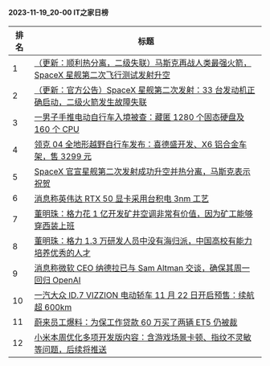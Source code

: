 #### 2023-11-19_20-00  IT之家日榜

| 排名 | 标题|
| --- | ---|
| 1 | [（更新：顺利热分离，二级失联）马斯克再战人类最强火箭，SpaceX 星舰第二次飞行测试发射升空](https://www.ithome.com/0/733/514.htm) |
| 2 | [（更新：官方公告）SpaceX 星舰第二次发射：33 台发动机正确启动，二级火箭发生故障失联](https://www.ithome.com/0/733/518.htm) |
| 3 | [一男子手推电动自行车入境被查：藏匿 1280 个固态硬盘及 160 个 CPU](https://www.ithome.com/0/733/524.htm) |
| 4 | [领克 04 全地形越野自行车发布：喜德盛开发、X6 铝合金车架，售 3299 元](https://www.ithome.com/0/733/561.htm) |
| 5 | [SpaceX 官宣星舰第二次发射成功升空并热分离，马斯克表示祝贺](https://www.ithome.com/0/733/520.htm) |
| 6 | [消息称英伟达 RTX 50 显卡采用台积电 3nm 工艺](https://www.ithome.com/0/733/515.htm) |
| 7 | [董明珠：格力花 1 亿开发矿井空调非常有价值，因为矿工能够穿西装上班](https://www.ithome.com/0/733/588.htm) |
| 8 | [董明珠：格力 1.3 万研发人员中没有海归派，中国高校有能力培养优秀的人才](https://www.ithome.com/0/733/554.htm) |
| 9 | [消息称微软 CEO 纳德拉已与 Sam Altman 交谈，确保其周一回归 OpenAI](https://www.ithome.com/0/733/545.htm) |
| 10 | [一汽大众 ID.7 VIZZION 电动轿车 11 月 22 日开启预售：续航超 600km](https://www.ithome.com/0/733/572.htm) |
| 11 | [蔚来员工爆料：为保工作贷款 60 万买了两辆 ET5 仍被裁](https://www.ithome.com/0/733/597.htm) |
| 12 | [小米本周优化多项开发版内容：含游戏场景卡顿、指纹不灵敏等问题，后续将推送](https://www.ithome.com/0/733/563.htm) |
